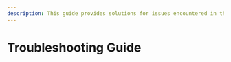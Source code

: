 ```yaml
---
description: This guide provides solutions for issues encountered in the environment.
---
```


# Troubleshooting Guide

